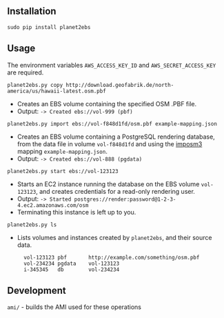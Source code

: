 ## Installation

`sudo pip install planet2ebs`

## Usage

The environment variables `AWS_ACCESS_KEY_ID` and `AWS_SECRET_ACCESS_KEY` are required.

`planet2ebs.py copy http://download.geofabrik.de/north-america/us/hawaii-latest.osm.pbf`

* Creates an EBS volume containing the specified OSM .PBF file.
* Output: `-> Created ebs://vol-999 (pbf)`


`planet2ebs.py import ebs://vol-f848d1fd/osm.pbf example-mapping.json`

* Creates an EBS volume containing a PostgreSQL rendering database, from the data file in volume `vol-f848d1fd` and using the [imposm3]() mapping `example-mapping.json`.
* Output: `-> Created ebs://vol-888 (pgdata)`

`planet2ebs.py start ebs://vol-123123`

* Starts an EC2 instance running the database on the EBS volume `vol-123123`, and creates credentials for a read-only rendering user.
* Output: `-> Started postgres://render:password@1-2-3-4.ec2.amazonaws.com/osm`
* Terminating this instance is left up to you.

`planet2ebs.py ls`

* Lists volumes and instances created by `planet2ebs`, and their source data.

        vol-123123 pbf       http://example.com/something/osm.pbf
        vol-234234 pgdata    vol-123123
        i-345345   db        vol-234234
 


## Development

`ami/` - builds the AMI used for these operations
